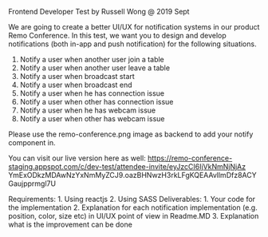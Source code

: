 Frontend Developer Test
by Russell Wong @ 2019 Sept

We are going to create a better UI/UX for notification systems in our product Remo Conference. In this test, we want you to design and develop notifications (both in-app and push notification) for the following situations.

1. Notify a user when another user join a table
2. Notify a user when another user leave a table
3. Notify a user when broadcast start
4. Notify a user when broadcast end
5. Notify a user when he has connection issue
6. Notify a user when other has connection issue
7. Notify a user when he has webcam issue
8. Notify a user when other has webcam issue

Please use the remo-conference.png image as backend to add your notify component in.



You can visit our live version here as well:
https://remo-conference-staging.appspot.com/c/dev-test/attendee-invite/eyJzcCI6IjVkNmNjNjAz YmExODkzMDAwNzYxNmMyZCJ9.oazBHNwzH3rkLFgKQEAAvllmDfz8ACYGaujpprmgl7U


Requirements:
    1. Using reactjs
    2. Using SASS
    Deliverables:
    1. Your code for the implementation
    2. Explanation for each notification implementation (e.g. position, color, size etc) in UI/UX
    point of view in Readme.MD
    3. Explanation what is the improvement can be done